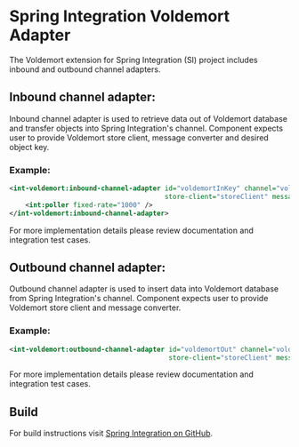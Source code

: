 Spring Integration Voldemort Adapter
====================================

The Voldemort extension for Spring Integration (SI) project includes inbound
and outbound channel adapters.

Inbound channel adapter:
-----------------------------------------------------------------------------
Inbound channel adapter is used to retrieve data out of Voldemort database
and transfer objects into Spring Integration's channel. Component expects
user to provide Voldemort store client, message converter and desired object
key.

### Example:
~~~~~xml
<int-voldemort:inbound-channel-adapter id="voldemortInKey" channel="voldemortInboundChannel" search-key="lukasz"
                                       store-client="storeClient" message-converter="messageConverter">
    <int:poller fixed-rate="1000" />
</int-voldemort:inbound-channel-adapter>
~~~~~

For more implementation details please review documentation and integration
test cases.

Outbound channel adapter:
-----------------------------------------------------------------------------
Outbound channel adapter is used to insert data into Voldemort database
from Spring Integration's channel. Component expects user to provide
Voldemort store client and message converter.

### Example:
~~~~~xml
<int-voldemort:outbound-channel-adapter id="voldemortOut" channel="voldemortOutboundChannel"
                                        store-client="storeClient" message-converter="messageConverter" />
~~~~~

For more implementation details please review documentation and integration
test cases.

Build
-----------------------------------------------------------------------------
For build instructions visit [Spring Integration on GitHub](https://github.com/SpringSource/spring-integration).